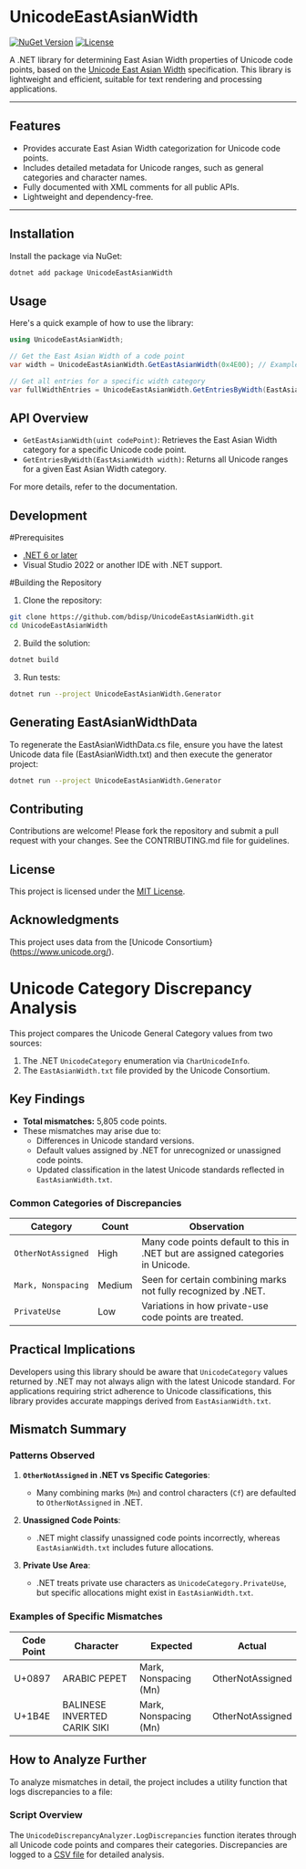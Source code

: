 # UnicodeEastAsianWidth

[![NuGet Version](https://img.shields.io/nuget/v/UnicodeEastAsianWidth)](https://www.nuget.org/packages/UnicodeEastAsianWidth)
[![License](https://img.shields.io/github/license/bdisp/UnicodeEastAsianWidth)](LICENSE)

A .NET library for determining East Asian Width properties of Unicode code points, based on the [Unicode East Asian Width](https://www.unicode.org/reports/tr11/) specification. This library is lightweight and efficient, suitable for text rendering and processing applications.

---

## Features

- Provides accurate East Asian Width categorization for Unicode code points.
- Includes detailed metadata for Unicode ranges, such as general categories and character names.
- Fully documented with XML comments for all public APIs.
- Lightweight and dependency-free.

---

## Installation

Install the package via NuGet:

```bash
dotnet add package UnicodeEastAsianWidth
```

## Usage

Here's a quick example of how to use the library:

```csharp
using UnicodeEastAsianWidth;

// Get the East Asian Width of a code point
var width = UnicodeEastAsianWidth.GetEastAsianWidth(0x4E00); // Example: 'CJK UNIFIED IDEOGRAPH-4E00'

// Get all entries for a specific width category
var fullWidthEntries = UnicodeEastAsianWidth.GetEntriesByWidth(EastAsianWidth.FullWidth);
```

## API Overview

- `GetEastAsianWidth(uint codePoint)`: Retrieves the East Asian Width category for a specific Unicode code point.
- `GetEntriesByWidth(EastAsianWidth width)`: Returns all Unicode ranges for a given East Asian Width category.

For more details, refer to the documentation.

## Development

#Prerequisites

- [.NET 6 or later](https://dotnet.microsoft.com/download/dotnet)
- Visual Studio 2022 or another IDE with .NET support.

#Building the Repository

1. Clone the repository:

```bash
git clone https://github.com/bdisp/UnicodeEastAsianWidth.git
cd UnicodeEastAsianWidth
```

2. Build the solution:

```bash
dotnet build
```

3. Run tests:

```bash
dotnet run --project UnicodeEastAsianWidth.Generator
```

## Generating EastAsianWidthData

To regenerate the EastAsianWidthData.cs file, ensure you have the latest Unicode data file (EastAsianWidth.txt) and then execute the generator project:

```bash
dotnet run --project UnicodeEastAsianWidth.Generator
```

## Contributing

Contributions are welcome! Please fork the repository and submit a pull request with your changes. See the CONTRIBUTING.md file for guidelines.

## License

This project is licensed under the [MIT License](LICENSE.txt).

## Acknowledgments

This project uses data from the [Unicode Consortium}(https://www.unicode.org/).

# Unicode Category Discrepancy Analysis

This project compares the Unicode General Category values from two sources:

1. The .NET `UnicodeCategory` enumeration via `CharUnicodeInfo`.
2. The `EastAsianWidth.txt` file provided by the Unicode Consortium.

## Key Findings

- **Total mismatches:** 5,805 code points.
- These mismatches may arise due to:
  - Differences in Unicode standard versions.
  - Default values assigned by .NET for unrecognized or unassigned code points.
  - Updated classification in the latest Unicode standards reflected in `EastAsianWidth.txt`.

### Common Categories of Discrepancies

| **Category**         | **Count** | **Observation**                                                                 |
|-----------------------|-----------|---------------------------------------------------------------------------------|
| `OtherNotAssigned`    | High      | Many code points default to this in .NET but are assigned categories in Unicode.|
| `Mark, Nonspacing`    | Medium    | Seen for certain combining marks not fully recognized by .NET.                  |
| `PrivateUse`          | Low       | Variations in how private-use code points are treated.                          |

## Practical Implications

Developers using this library should be aware that `UnicodeCategory` values returned by .NET may not always align with the latest Unicode standard. For applications requiring strict adherence to Unicode classifications, this library provides accurate mappings derived from `EastAsianWidth.txt`.

## Mismatch Summary

### Patterns Observed

1. **`OtherNotAssigned` in .NET vs Specific Categories**:
   - Many combining marks (`Mn`) and control characters (`Cf`) are defaulted to `OtherNotAssigned` in .NET.

2. **Unassigned Code Points**:
   - .NET might classify unassigned code points incorrectly, whereas `EastAsianWidth.txt` includes future allocations.

3. **Private Use Area**:
   - .NET treats private use characters as `UnicodeCategory.PrivateUse`, but specific allocations might exist in `EastAsianWidth.txt`.

### Examples of Specific Mismatches

| **Code Point** | **Character**                       | **Expected**        | **Actual**               |
|----------------|-------------------------------------|---------------------|--------------------------|
| U+0897         | ARABIC PEPET                       | Mark, Nonspacing (Mn)| OtherNotAssigned         |
| U+1B4E         | BALINESE INVERTED CARIK SIKI       | Mark, Nonspacing (Mn)| OtherNotAssigned         |

## How to Analyze Further

To analyze mismatches in detail, the project includes a utility function that logs discrepancies to a file:

### Script Overview

The `UnicodeDiscrepancyAnalyzer.LogDiscrepancies` function iterates through all Unicode code points and compares their categories. Discrepancies are logged to a [CSV file](UnicodeEastAsianWidth.Tests/discrepancies.csv) for detailed analysis.

